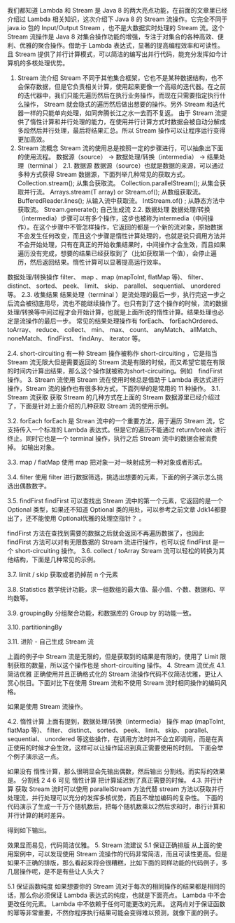 
我们都知道 Lambda 和 Stream 是 Java 8 的两大亮点功能，在前面的文章里已经介绍过 Lambda 相关知识，这次介绍下 Java 8 的 Stream 流操作。它完全不同于 java.io 包的 Input/Output Stream ，也不是大数据实时处理的 Stream 流。这个 Stream 流操作是 Java 8 对集合操作功能的增强，专注于对集合的各种高效、便利、优雅的聚合操作。借助于 Lambda 表达式，显著的提高编程效率和可读性。且 Stream 提供了并行计算模式，可以简洁的编写出并行代码，能充分发挥如今计算机的多核处理优势。
1. Stream 流介绍
Stream 不同于其他集合框架，它也不是某种数据结构，也不会保存数据，但是它负责相关计算，使用起来更像一个高级的迭代器。在之前的迭代器中，我们只能先遍历然后在执行业务操作，而现在只需要指定执行什么操作， Stream 就会隐式的遍历然后做出想要的操作。另外 Stream 和迭代器一样的只能单向处理，如同奔腾长江之水一去而不复返。
由于 Stream 流提供了惰性计算和并行处理的能力，在使用并行计算方式时数据会被自动分解成多段然后并行处理，最后将结果汇总。所以 Stream 操作可以让程序运行变得更加高效。
2. Stream 流概念
Stream 流的使用总是按照一定的步骤进行，可以抽象出下面的使用流程。
数据源（source） -> 数据处理/转换（intermedia） -> 结果处理（terminal ）
2.1. 数据源
数据源（source）也就是数据的来源，可以通过多种方式获得 Stream 数据源，下面列举几种常见的获取方式。
Collection.stream(); 从集合获取流。
Collection.parallelStream(); 从集合获取并行流。
Arrays.stream(T array) or Stream.of(); 从数组获取流。
BufferedReader.lines(); 从输入流中获取流。
IntStream.of() ; 从静态方法中获取流。
Stream.generate(); 自己生成流
2.2. 数据处理
数据处理/转换（intermedia）步骤可以有多个操作，这步也被称为intermedia（中间操作）。在这个步骤中不管怎样操作，它返回的都是一个新的流对象，原始数据不会发生任何改变，而且这个步骤是惰性计算处理的，也就是说只调用方法并不会开始处理，只有在真正的开始收集结果时，中间操作才会生效，而且如果遍历没有完成，想要的结果已经获取到了（比如获取第一个值），会停止遍历，然后返回结果。惰性计算可以显著提高运行效率。

数据处理/转换操作 filter、 map 、map (mapToInt, flatMap 等)、 filter、 distinct、 sorted、 peek、 limit、 skip、 parallel、 sequential、 unordered 等。
2.3. 收集结果
结果处理（terminal ）是流处理的最后一步，执行完这一步之后流会被彻底用尽，流也不能继续操作了。也只有到了这个操作的时候，流的数据处理/转换等中间过程才会开始计算，也就是上面所说的惰性计算。结果处理也必定是流操作的最后一步。
常见的结果处理操作有 forEach、 forEachOrdered、 toArray、 reduce、 collect、 min、 max、 count、 anyMatch、 allMatch、 noneMatch、 findFirst、 findAny、 iterator 等。

2.4. short-circuiting
有一种 Stream 操作被称作 short-circuiting ，它是指当 Stream 流无限大但是需要返回的 Stream 流是有限的时候，而又希望它能在有限的时间内计算出结果，那么这个操作就被称为short-circuiting。例如　findFirst　操作。
3. Stream 流使用
Stream 流在使用时候总是借助于 Lambda 表达式进行操作，Stream 流的操作也有很多种方式，下面列举的是常用的 11 种操作。
3.1. Stream 流获取
获取 Stream 的几种方式在上面的 Stream 数据源里已经介绍过了，下面是针对上面介绍的几种获取 Stream 流的使用示例。

3.2. forEach
forEach 是 Strean 流中的一个重要方法，用于遍历 Stream 流，它支持传入一个标准的 Lambda 表达式。但是它的遍历不能通过 return/break 进行终止。同时它也是一个 terminal 操作，执行之后 Stream 流中的数据会被消费掉。
如输出对象。

3.3. map / flatMap
使用 map 把对象一对一映射成另一种对象或者形式。

3.4. filter
使用 filter 进行数据筛选，挑选出想要的元素，下面的例子演示怎么挑选出偶数数字。

3.5. findFirst
findFirst 可以查找出 Stream 流中的第一个元素，它返回的是一个 Optional 类型，如果还不知道 Optional 类的用处，可以参考之前文章 Jdk14都要出了，还不能使用 Optional优雅的处理空指针？ 。

findFirst 方法在查找到需要的数据之后就会返回不再遍历数据了，也因此 findFirst 方法可以对有无限数据的 Stream 流进行操作，也可以说 findFirst 是一个 short-circuiting 操作。
3.6. collect / toArray
Stream 流可以轻松的转换为其他结构，下面是几种常见的示例。

3.7. limit / skip
获取或者扔掉前 n 个元素

3.8. Statistics
数学统计功能，求一组数组的最大值、最小值、个数、数据和、平均数等。

3.9. groupingBy
分组聚合功能，和数据库的 Group by 的功能一致。

3.10. partitioningBy

3.11. 进阶 - 自己生成 Stream 流

上面的例子中 Stream 流是无限的，但是获取到的结果是有限的，使用了 Limit 限制获取的数量，所以这个操作也是 short-circuiting 操作。
4. Stream 流优点
4.1. 简洁优雅
正确使用并且正确格式化的 Stream 流操作代码不仅简洁优雅，更让人赏心悦目。下面对比下在使用 Stream 流和不使用 Stream 流时相同操作的编码风格。

如果是使用 Stream 流操作。

4.2. 惰性计算
上面有提到，数据处理/转换（intermedia） 操作 map (mapToInt, flatMap 等)、 filter、 distinct、 sorted、 peek、 limit、 skip、 parallel、 sequential、 unordered 等这些操作，在调用方法时并不会立即调用，而是在真正使用的时候才会生效，这样可以让操作延迟到真正需要使用的时刻。
下面会举个例子演示这一点。

如果没有 惰性计算，那么很明显会先输出偶数，然后输出 分割线。而实际的效果是。
分割线
2
4
6
可见 惰性计算 把计算延迟到了真正需要的时候。
4.3. 并行计算
获取 Stream 流时可以使用 parallelStream 方法代替 stream 方法以获取并行处理流，并行处理可以充分的发挥多核优势，而且不增加编码的复杂性。
下面的代码演示了生成一千万个随机数后，把每个随机数乘以2然后求和时，串行计算和并行计算的耗时差异。

得到如下输出。

效果显而易见，代码简洁优雅。
5. Stream 流建议
5.1 保证正确排版
从上面的使用案例中，可以发现使用 Stream 流操作的代码非常简洁，而且可读性更高。但是如果不正确的排版，那么看起来将会很糟糕，比如下面的同样功能的代码例子，多几层操作呢，是不是有些让人头大？

5.1 保证函数纯度
如果想要你的 Stream 流对于每次的相同操作的结果都是相同的话，那么你必须保证 Lambda 表达式的纯度，也就是下面亮点。
Lambda 中不会更改任何元素。
Lambda 中不依赖于任何可能更改的元素。
这两点对于保证函数的幂等非常重要，不然你程序执行结果可能会变得难以预测，就像下面的例子。

